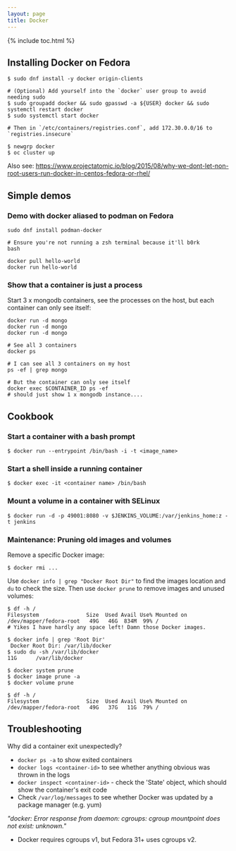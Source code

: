 ```yaml
---
layout: page
title: Docker
---
```


{% include toc.html %}

## Installing Docker on Fedora

```
$ sudo dnf install -y docker origin-clients

# (Optional) Add yourself into the `docker` user group to avoid needing sudo
$ sudo groupadd docker && sudo gpasswd -a ${USER} docker && sudo systemctl restart docker
$ sudo systemctl start docker

# Then in `/etc/containers/registries.conf`, add 172.30.0.0/16 to `registries.insecure`

$ newgrp docker
$ oc cluster up
```

Also see: <https://www.projectatomic.io/blog/2015/08/why-we-dont-let-non-root-users-run-docker-in-centos-fedora-or-rhel/>

## Simple demos

### Demo with docker aliased to podman on Fedora

```
sudo dnf install podman-docker

# Ensure you're not running a zsh terminal because it'll b0rk
bash

docker pull hello-world
docker run hello-world
```

### Show that a container is just a process

Start 3 x mongodb containers, see the processes on the host, but each container can only see itself:

```
docker run -d mongo
docker run -d mongo
docker run -d mongo

# See all 3 containers
docker ps

# I can see all 3 containers on my host
ps -ef | grep mongo

# But the container can only see itself
docker exec $CONTAINER_ID ps -ef
# should just show 1 x mongodb instance....
```

## Cookbook

### Start a container with a bash prompt

```
$ docker run --entrypoint /bin/bash -i -t <image_name>
```

### Start a shell inside a running container

```
$ docker exec -it <container name> /bin/bash
```

### Mount a volume in a container with SELinux

```
$ docker run -d -p 49001:8080 -v $JENKINS_VOLUME:/var/jenkins_home:z -t jenkins
```

### Maintenance: Pruning old images and volumes

Remove a specific Docker image:

```
$ docker rmi ...
```

Use `docker info | grep "Docker Root Dir"` to find the images location and `du` to check the size. Then use `docker prune` to remove images and unused volumes:

```
$ df -h /
Filesystem               Size  Used Avail Use% Mounted on
/dev/mapper/fedora-root   49G   46G  834M  99% /
# Yikes I have hardly any space left! Damn those Docker images.

$ docker info | grep 'Root Dir'
 Docker Root Dir: /var/lib/docker
$ sudo du -sh /var/lib/docker
11G      /var/lib/docker

$ docker system prune
$ docker image prune -a
$ docker volume prune

$ df -h /
Filesystem               Size  Used Avail Use% Mounted on
/dev/mapper/fedora-root   49G   37G   11G  79% /
```

## Troubleshooting

Why did a container exit unexpectedly?

- `docker ps -a` to show exited containers
- `docker logs <container-id>` to see whether anything obvious was thrown in the logs
- `docker inspect <container-id>` - check the 'State' object, which should show the container's exit code
- Check `/var/log/messages` to see whether Docker was updated by a package manager (e.g. yum)

_"docker: Error response from daemon: cgroups: cgroup mountpoint does not exist: unknown."_

- Docker requires cgroups v1, but Fedora 31+ uses cgroups v2.

